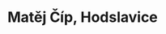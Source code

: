 ---
id: 8fc68985-56bb-4691-b55a-46a4e9d4c91c
title: "Matěj Číp, Hodslavice"
price: 44000
year: 2018
description: "Další mimořádný dar poskytl Nadační fond Kousek po kousku nadanému studentu Matěji Čípovi jako příspěvek na podporu studia vysoké školy ve hře na cimbál v USA. Příspěvek mu pomůže zaplatit náklady na školné."
kouskovani: false
locationName: undefined
position:
  lng: 18.0240606989253
  lat: 49.53821952186404
---